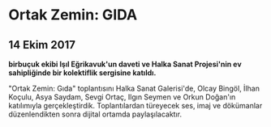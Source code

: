 Ortak Zemin: GIDA
=================

14 Ekim 2017
------------

**birbuçuk ekibi Işıl Eğrikavuk'un daveti ve Halka Sanat Projesi'nin ev sahipliğinde bir kolektiflik sergisine katıldı.**

"Ortak Zemin: Gıda" toplantısını Halka Sanat Galerisi'de, Olcay Bingöl, İlhan Koçulu, Asya Saydam, Sevgi Ortaç, Ilgın Seymen ve Orkun Doğan'ın katılımıyla gerçekleştirdik. Toplantılardan türeyecek ses, imaj ve dökümanlar düzenlendikten sonra dijital ortamda paylaşılacaktır.
